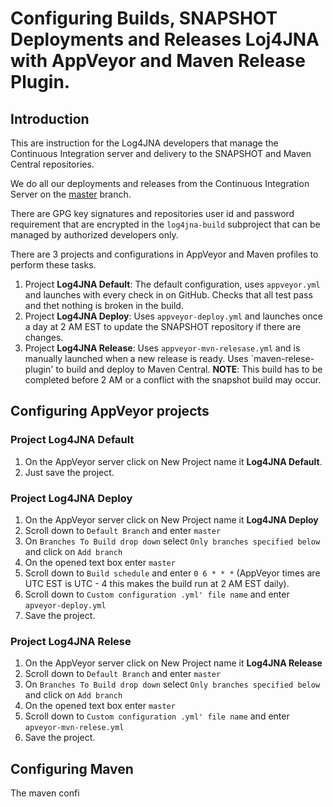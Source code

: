 # Configuring Builds, SNAPSHOT Deployments and Releases Loj4JNA with AppVeyor and Maven Release Plugin.

## Introduction

This are instruction for the Log4JNA developers that manage the Continuous Integration server and delivery to the SNAPSHOT and Maven Central repositories.

We do all our deployments and releases from the Continuous Integration Server on the [master](https://github.com/dblock/) branch.

There are GPG key signatures and repositories user id and password requirement that are encrypted in the `log4jna-build` subproject that can be managed by authorized developers only.

There are 3 projects and configurations in AppVeyor and Maven profiles to perform these tasks.

1. Project **Log4JNA Default**: The default configuration, uses `appveyor.yml` and launches with every check in on GitHub. 
     Checks that all test pass and thet nothing is broken in the build.
2. Project **Log4JNA Deploy**: Uses `appveyor-deploy.yml` and launches once a day at 2 AM EST to update the SNAPSHOT repository if there are changes.
3. Project **Log4JNA Release**: Uses `appveyor-mvn-relesase.yml` and is manually launched when a new release is ready. 
     Uses `maven-relese-plugin' to build and deploy to Maven Central. 
     **NOTE**: This build has to be completed before 2 AM or a conflict with the snapshot build may occur.

## Configuring AppVeyor projects

### Project Log4JNA Default
1. On the AppVeyor server click on New Project name it **Log4JNA Default**.
2. Just save the project.

### Project Log4JNA Deploy
1. On the AppVeyor server click on New Project name it **Log4JNA Deploy**
2. Scroll down to `Default Branch` and enter `master`
3. On `Branches To Build drop down` select `Only branches specified below` and click on `Add branch`
4. On the opened text box enter `master`
5. Scroll down to `Build schedule` and enter `0 6 * * *` (AppVeyor times are UTC EST is UTC - 4 this makes the build run at 2 AM EST daily).
6. Scroll down to `Custom configuration .yml' file name` and enter `apveyor-deploy.yml`
7. Save the project.

### Project Log4JNA Relese
1. On the AppVeyor server click on New Project name it **Log4JNA Release**
2. Scroll down to `Default Branch` and enter `master`
3. On `Branches To Build drop down` select `Only branches specified below` and click on `Add branch`
4. On the opened text box enter `master`
5. Scroll down to `Custom configuration .yml' file name` and enter `apveyor-mvn-relese.yml`
7. Save the project.

## Configuring Maven
The maven confi
